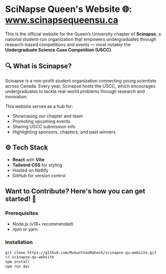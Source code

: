 # SciNapse Queen's Website 🌐: www.scinapsequeensu.ca
This is the official website for the Queen’s University chapter of **Scinapse**, a national student-run organization that empowers undergraduates through research-based competitions and events — most notably the **Undergraduate Science Case Competition (USCC)**.

## 🔍 What is Scinapse?

Scinapse is a non-profit student organization connecting young scientists across Canada. Every year, Scinapse hosts the USCC, which encourages undergraduates to tackle real-world problems through research and innovation.

This website serves as a hub for:
- Showcasing our chapter and team
- Promoting upcoming events
- Sharing USCC submission info
- Highlighting sponsors, chapters, and past winners

## ⚙️ Tech Stack

- **React** with **Vite**
- **Tailwind CSS** for styling
- Hosted on Netlify 
- GitHub for version control

## Want to Contribute? Here's how you can get started! 🚀

### Prerequisites
- Node.js (v18+ recommended)
- npm or yarn
 
### Installation

```bash
git clone https://github.com/MukunthanMahesh/scinapse-qu-website.git
cd scinapse-qu-website
npm install
npm run dev
